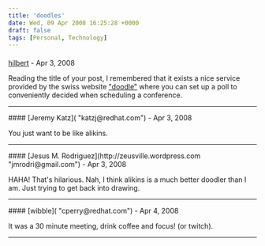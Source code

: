 ```yaml
---
title: 'doodles'
date: Wed, 09 Apr 2008 16:25:28 +0000
draft: false
tags: [Personal, Technology]
---
```



#### 
[hilbert](http://unico-lab.blogspot.com/ "antonio.bulgheroni@gmail.com") - <time datetime="2008-04-09 13:15:27">Apr 3, 2008</time>

Reading the title of your post, I remembered that it exists a nice service provided by the swiss website ["doodle"](http://www.doodle.ch) where you can set up a poll to conveniently decided when scheduling a conference.
<hr />
#### 
[Jeremy Katz]( "katzj@redhat.com") - <time datetime="2008-04-09 15:29:34">Apr 3, 2008</time>

You just want to be like alikins.
<hr />
#### 
[Jesus M. Rodriguez](http://zeusville.wordpress.com "jmrodri@gmail.com") - <time datetime="2008-04-09 21:09:03">Apr 3, 2008</time>

HAHA! That's hilarious. Nah, I think alikins is a much better doodler than I am. Just trying to get back into drawing.
<hr />
#### 
[wibble]( "cperry@redhat.com") - <time datetime="2008-04-10 21:43:15">Apr 4, 2008</time>

It was a 30 minute meeting, drink coffee and focus! (or twitch).
<hr />

